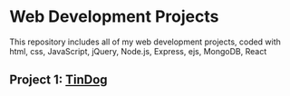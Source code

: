 # Web Development Projects
This repository includes all of my web development projects, coded with html, css, JavaScript, jQuery, Node.js, Express, ejs, MongoDB, React

## Project 1:  <a href="https://lutang123.github.io/tindog/">TinDog</a>


